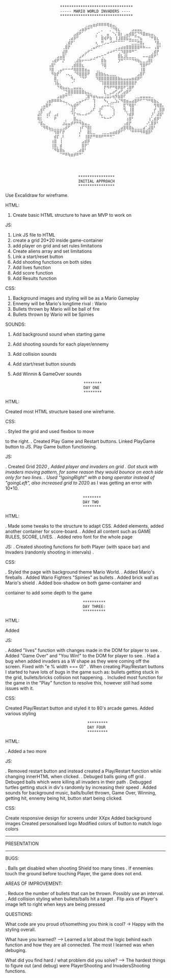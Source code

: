                             ********************************
                            ----- MARIO WORLD INVADERS ----       
                            ********************************

                  ⠀⠀⠀⠀⠀⠀⠀⠀⠀⠀⠀⠀⠀⠀⠀⠀⠀⢀⣠⣤⣶⡾⠿⠿⠿⢿⣶⣤⡀⠀⠀⠀⠀⠀⠀⠀⠀⠀⠀⠀⠀⠀⠀⠀⠀⠀
                  ⠀⠀⠀⠀⠀⠀⠀⠀⠀⠀⠀⠀⠀⠀⠀⣠⣶⡿⠛⠉⠀⠀⠀⡀⠀⠀⡈⠙⢿⣆⠀⠀⠀⠀⣠⣤⣤⣄⠀⠀⠀⠀⠀⠀⠀⠀
                  ⠀⠀⠀⠀⠀⠀⠀⠀⠀⠀⠀⠀⠀⣠⣾⠟⠁⠀⠀⠀⠀⡐⠁⡀⠀⣤⠀⠑⡌⣿⡆⢀⣤⣾⣿⣋⠙⠻⣿⣶⣦⣤⡀⠀⠀⠀
                  ⠀⠀⠀⠀⠀⠀⠀⠀⠀⠀⠀⢀⣴⡿⠋⠀⠀⠀⠀⠀⠀⠁⠀⣿⢾⠟⣷⠀⢸⣸⣿⣿⣯⣥⣀⣉⡙⣦⠀⠀⠈⠛⣿⣆⠀⠀
                  ⠀⠀⠀⠀⠀⠀⠀⠀⠀⠀⢀⣾⡟⠁⠀⠀⠀⠀⠀⠀⠀⢆⠀⢛⡠⠤⠚⠚⠉⠉⠉⠁⠀⠉⣉⣉⣛⣿⡄⠀⠀⠀⠘⣿⡄⠀
                  ⠀⠀⠀⠀⠀⠀⠀⠀⠀⢀⣿⡟⠀⠀⠀⠀⠀⠀⠀⢀⣤⠞⠋⠁⠀⠀⠀⠀⢀⣠⣴⣶⣿⣿⣿⣿⣿⠿⠷⠤⠤⠀⢠⣿⠃⠀
                  ⠀⠀⠀⠀⠀⠀⠀⠀⠀⣼⡿⠀⠀⠀⠀⠀⠀⣠⠞⠉⠀⠀⠀⠀⠀⣠⠴⠚⠉⢉⠹⣿⡿⠿⠛⠉⠀⠀⠀⠀⠀⢀⣾⡟⠀⠀
                  ⠀⠀⠀⠀⠀⠀⠀⣠⣤⣿⠁⠀⠀⠀⠀⣠⠞⠁⠀⠀⢀⣠⠤⢒⠉⠀⠀⠀⠀⣿⣧⣸⣇⣀⣀⡀⠀⠀⠤⠤⣴⣿⠟⠁⠀⠀
                  ⠀⠀⠀⠀⠀⢠⣾⠟⠉⡝⠀⠀⠀⢀⣼⣷⠖⠒⠒⠋⠉⠀⠀⣿⣷⠀⠀⠀⠀⡹⠛⠉⠉⠉⠙⠻⢷⣄⣀⣠⣿⡇⠀⠀⠀⠀
                  ⠀⠀⠀⠀⢠⣿⠃⠀⠀⠀⠀⠀⢀⣾⣿⣿⣆⠀⠀⠀⠀⠀⠀⠹⣿⠀⠀⠀⠀⠀⠀⠀⠀⠀⠀⠀⠀⢻⣿⠟⠋⠀⠀⠀⠀⠀
                  ⠀⠀⠀⠀⠸⣿⠀⢀⣤⠖⠒⠒⠚⢿⣿⣿⣿⣶⣤⠀⠀⢀⡀⠀⠈⠀⠀⠀⠀⠀⠀⠀⠀⠀⠀⠀⠀⢸⣿⠀⠀⠀⠀⠀⠀⠀
                  ⠀⠀⠀⠀⠀⠻⣷⡟⠁⠀⠠⢄⡀⠈⠻⣿⣿⣿⠟⠀⠀⣾⣿⣷⣦⣄⣀⣀⡀⠀⠀⠀⠀⠀⠀⠀⣠⣿⠏⠀⠀⠀⠀⠀⠀⠀
                  ⠀⠀⠀⠀⠀⠀⣿⡀⠀⠀⠀⠀⠻⡄⠀⠈⠙⠋⠀⠀⠀⠹⣿⣿⣿⣿⣿⣿⣿⣷⣦⣤⣤⣤⣶⣾⡿⠋⠀⠀⠀⠀⠀⠀⠀⠀
                  ⠀⠀⠀⠀⠀⠀⢹⣧⡀⠀⠀⠀⠐⠁⠀⠀⠀⠀⠀⠀⠀⠀⠈⢹⣿⣿⣿⣿⣿⣿⣿⣿⣿⣿⣿⡟⠀⠀⠀⠀⠀⠀⠀⠀⠀⠀
                  ⠀⠀⠀⠀⠀⠀⠀⠙⢿⣦⣤⣄⣀⣤⣤⣤⡀⠀⠀⠀⠀⠀⠀⠀⡟⠻⠟⠛⢿⡿⣿⠟⢩⣿⠟⠀⠀⠀⠀⠀⠀⠀⠀⠀⠀⠀
                  ⠀⠀⠀⠀⠀⠀⠀⠀⠀⠈⣙⣿⣿⣿⣿⣿⣿⣦⣄⡀⠀⠀⠀⠀⣇⠀⣀⡴⢋⡴⢋⣴⡿⠋⠀⠀⠀⠀⠀⠀⠀⠀⠀⠀⠀⠀
                  ⠀⠀⠀⠀⠀⠀⠀⣠⣶⡿⠛⠉⠁⠀⠀⠀⠀⢈⣿⠻⣶⢦⣤⣤⣨⣭⡥⢶⡻⣷⣿⠏⠀⠀⠀⢀⣀⣤⣤⣤⣤⣀⠀⠀⠀⠀
                  ⠀⠀⠀⢠⣶⡿⠿⠿⠷⢤⣀⠀⠀⠀⣀⣤⠖⠋⠁⠀⢹⠀⠀⠀⠳⡄⢀⣀⣱⡌⠻⣿⣶⣤⣴⣿⠟⠋⠉⠙⠛⢿⣷⣄⠀⠀
                  ⠀⢀⣤⣿⠟⠀⠀⠀⠀⠀⠈⠑⢦⣾⠟⠁⠀⠀⠀⠀⢸⠀⠀⣠⠤⠬⢍⡁⠀⠀⠀⣟⠙⢿⣿⠃⠀⠀⠀⠀⠀⠀⢻⢿⣿⡄
                  ⢀⣾⠏⠀⢀⠀⠀⠀⠀⠀⠀⠀⣸⡏⠀⠀⠀⠀⠀⣠⠏⠀⣸⠃⠀⠀⠀⢱⠀⠀⠀⢻⡀⢸⣿⠀⠀⠀⠀⠀⠀⠀⡞⢀⣿⡿
                  ⣼⡏⠀⢰⡏⠀⣠⡆⠀⠀⠀⠀⠘⡏⠲⠦⠤⠴⠚⠁⠀⠀⠸⡄⠀⠀⠀⡸⠀⠀⠀⠀⠱⣾⡿⠀⠀⠀⠀⠀⠀⡸⠁⣼⣿⠃
                  ⢿⡇⠀⠈⠀⠀⠟⠀⠀⠀⡀⠀⠀⣿⣄⣀⠀⠀⠀⠀⠀⠀⠀⠉⠓⠒⠋⠀⠀⠀⠀⠀⢰⣿⠃⠀⠀⠀⠀⠀⢰⢁⣾⡿⠃⠀
                  ⠘⣿⣄⠀⠀⠀⠀⠀⠀⣰⣥⣤⡾⠟⠛⠻⣷⣤⣀⠀⠀⠀⠀⠀⠀⠀⠀⠀⠀⠀⠀⢠⣾⡟⠀⠀⠀⠀⠀⠠⢃⣿⡿⠃⠀⠀
                  ⠀⠈⠻⢿⣦⣄⣀⣀⣀⣠⡾⠋⠀⠀⠀⢰⠏⠙⣿⡇⠀⠀⠀⠀⠀⠀⠀⠀⠀⢀⣴⣿⢿⣿⣦⣀⣀⣀⣴⢁⣼⣿⠃⠀⠀⠀
                  ⠀⠀⠀⠀⠈⠉⢻⣿⠏⡟⠀⠀⠀⠀⠀⡜⠀⠀⣿⣇⣀⠀⠀⢀⣀⣀⣤⣴⣾⡿⠋⠁⠀⠈⠛⠛⠛⠻⠿⣿⡿⠃⠀⠀⠀⠀
                  ⠀⠀⠀⠀⠀⠀⣾⡏⢀⠇⠀⠀⠀⠀⠀⠃⠀⢸⣿⡟⠛⠿⠿⠟⠛⠛⠛⠉⠀⠀⠀⠀⠀⠀⠀⠀⠀⠀⠀⠀⠀⠀⠀⠀⠀⠀
                  ⠀⠀⠀⠀⠀⢰⣿⠀⢸⠀⠀⠀⠀⠀⠀⠀⣠⣾⡿⠀⠀⠀⠀⠀⠀⠀⠀⠀⠀⠀⠀⠀⠀⠀⠀⠀⠀⠀⠀⠀⠀⠀⠀⠀⠀⠀
                  ⠀⠀⠀⠀⠀⢸⣿⡀⣾⠀⠀⠀⠀⠀⠀⠀⣿⡟⠁⠀⠀⠀⠀⠀⠀⠀⠀⠀⠀⠀⠀⠀⠀⠀⠀⠀⠀⠀⠀⠀⠀⠀⠀⠀⠀⠀
                  ⠀⠀⠀⠀⠀⠈⠻⣷⣿⣦⠀⠀⠀⠀⢀⣴⣿⠃⠀⠀⠀⠀⠀⠀⠀⠀⠀⠀⠀⠀⠀⠀⠀⠀⠀⠀⠀⠀⠀⠀⠀⠀⠀⠀⠀⠀
                  ⠀⠀⠀⠀⠀⠀⠀⠀⠉⠛⠿⢷⣶⡾⠿⠛⠁⠀⠀⠀⠀⠀⠀⠀⠀⠀⠀⠀⠀⠀⠀⠀⠀⠀⠀⠀⠀⠀⠀⠀⠀⠀⠀⠀⠀⠀




                                    ****************
                                    INITIAL APPROACH
                                    ****************

Use Excalidraw for wireframe.

HTML:

1. Create basic HTML structure to have an MVP to work on

JS:
1. Link JS file to HTML
2. create a grid 20*20 inside game-container
3. add player on grid and set rules 
  limitations
4. Create aliens array and set limitations
5. Link a start/reset button
6. Add shooting functions on both sides
7. Add lives function
8. Add score function
9. Add Results function

CSS: 
1. Background images and styling will be as a Mario Gameplay
2. Ennemy will be Mario's longtime rival : Wario
2. Bullets thrown by Mario will be ball of fire
3. Bullets thrown by Wario will be Spinies

SOUNDS:
1. Add background sound when starting game
2. Add shooting sounds for each player/ennemy
3. Add collision sounds
4. Add start/reset button sounds
5. Add Winnin & GameOver sounds



                                      ********
                                      DAY ONE
                                      ********

HTML:

Created most HTML structure based one wireframe.

CSS:

. Styled the grid and used flexbox to move <aside> to the right.
. Created Play Game and Restart buttons. Linked PlayGame button to JS. Play Game button functioning.

JS:

. Created Grid 20*20
, Added player and invaders on grid
. Got stuck with invaders moving pattern, for some reason they would bounce on each side only for two lines.
. Used "!goingRight" with a bang operator instead of "goingLeft", also increased grid to 20*20 as I was getting an error with 10*10.


                                      ********
                                      DAY TWO 
                                      ********

HTML:

. Made some tweaks to the structure to adapt CSS. Added <span> elements, added another container for score-board.
. Added all content such as GAME RULES, SCORE, LIVES.
. Added retro font for the whole page

JS:
. Created shooting functions for both Player (with space bar) and Invaders (randomly shooting in intervals)
. 


CSS:

. Styled the page with background theme Mario World.
. Added Mario's fireballs
. Added Wario Fighters "Spinies" as bullets
. Added brick wall as Mario's shield
. Added box-shadow on both game-container and <aside> container to add some depth to the game

                                      **********
                                      DAY THREE:
                                      **********

HTML:

Added <audio> tags and tested for background sound when Play button clicked.

JS:

. Added "lives" function with changes made in the DOM for player to see.
. Added "Game Over"  and "You Win!" to the DOM for player to see.
. Had a bug when added invaders as a W shape as they were coming off the screen. 
  Fixed with "e % width === 0)"
. When creating Play/Restart buttons I started to have lots of bugs in the game such as: 
  bullets getting stuck in the grid, bullets/bricks collision not happening.
. Included most function for the game in the "Play" function to resolve this, however still had some issues with it.

CSS:

Created Play/Restart button and styled it to 80's arcade games.
Added various styling

                                        *********
                                        DAY FOUR
                                        *********

HTML:

. Added a two more <audio> tags as sounds so that sounds could play each other
. Added incon to the page


JS:

. Removed restart button and instead created a Play/Restart function while 
  changing innerHTML when clicked.
. Debuged balls going off grid
. Debuged balls which were killing all invaders in their path
. Debugged turtles getting stuck in div's randomly by increasing their speed
. Added sounds for background music, balls/bullet thrown, Game Over, Winning, getting hit,
  ennemy being hit, button start being clicked.

CSS:

Create responsive design for screens under XXpx
Added background images
Created personalised logo 
Modified colors of button to match logo colors



************
PRESENTATION
************ 

BUGS:

. Balls get disabled when shooting Shield too many times
. If ennemies touch the ground before touching Player, the game does not end.

AREAS OF IMPROVEMENT:

. Reduce the number of bullets that can be thrown. Possibly use an interval.
. Add collision styling when bullets/balls hit a target
. Flip axis of Player's image left to right when keys are being pressed 

QUESTIONS:

What code are you proud of/something you think is cool? ->
Happy with the styling overall.

What have you learned? -->
Learned a lot about the logic behind each function and how they are all connected.
The most I learned was when debuging.

What did you find hard / what problem did you solve? -->
The hardest things to figure out (and debug) were PlayerShooting and InvadersShooting functions.

